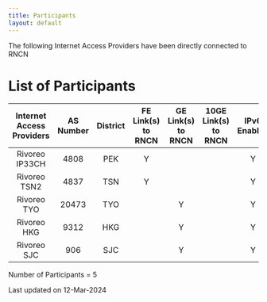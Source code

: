 ```yaml
---
title: Participants
layout: default
---
```

The following Internet Access Providers have been directly connected to RNCN

# List of Participants

| Internet Access Providers | AS Number | District | FE Link(s) to RNCN | GE Link(s) to RNCN | 10GE Link(s) to RNCN | IPv6 Enabled |
|:---:           |:---:  |:---:  |:---:|:---:|:---:|:---:|
| Rivoreo IP33CH | 4808  | PEK   | Y   |     |     | Y   |
| Rivoreo TSN2   | 4837  | TSN   | Y   |     |     | Y   |
| Rivoreo TYO    | 20473 | TYO   |     | Y   |     | Y   |
| Rivoreo HKG    | 9312  | HKG   |     | Y   |     | Y   |
| Rivoreo SJC    | 906   | SJC   |     | Y   |     | Y   |

Number of Participants = 5

Last updated on 12-Mar-2024